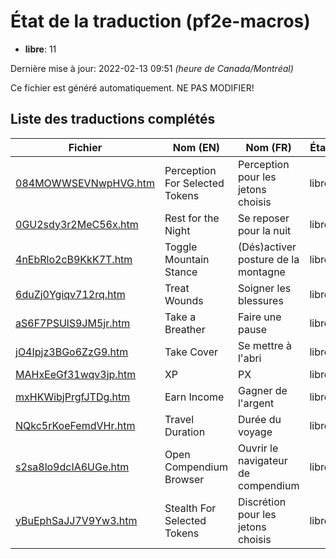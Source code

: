 # État de la traduction (pf2e-macros)

 * **libre**: 11


Dernière mise à jour: 2022-02-13 09:51 *(heure de Canada/Montréal)*

Ce fichier est généré automatiquement. NE PAS MODIFIER!
## Liste des traductions complétés

| Fichier   | Nom (EN)    | Nom (FR)    | État |
|-----------|-------------|-------------|:----:|
|[084MOWWSEVNwpHVG.htm](pf2e-macros/084MOWWSEVNwpHVG.htm)|Perception For Selected Tokens|Perception pour les jetons choisis|libre|
|[0GU2sdy3r2MeC56x.htm](pf2e-macros/0GU2sdy3r2MeC56x.htm)|Rest for the Night|Se reposer pour la nuit|libre|
|[4nEbRlo2cB9KkK7T.htm](pf2e-macros/4nEbRlo2cB9KkK7T.htm)|Toggle Mountain Stance|(Dés)activer posture de la montagne|libre|
|[6duZj0Ygiqv712rq.htm](pf2e-macros/6duZj0Ygiqv712rq.htm)|Treat Wounds|Soigner les blessures|libre|
|[aS6F7PSUlS9JM5jr.htm](pf2e-macros/aS6F7PSUlS9JM5jr.htm)|Take a Breather|Faire une pause|libre|
|[jO4Ipjz3BGo6ZzG9.htm](pf2e-macros/jO4Ipjz3BGo6ZzG9.htm)|Take Cover|Se mettre à l'abri|libre|
|[MAHxEeGf31wqv3jp.htm](pf2e-macros/MAHxEeGf31wqv3jp.htm)|XP|PX|libre|
|[mxHKWibjPrgfJTDg.htm](pf2e-macros/mxHKWibjPrgfJTDg.htm)|Earn Income|Gagner de l'argent|libre|
|[NQkc5rKoeFemdVHr.htm](pf2e-macros/NQkc5rKoeFemdVHr.htm)|Travel Duration|Durée du voyage|libre|
|[s2sa8lo9dcIA6UGe.htm](pf2e-macros/s2sa8lo9dcIA6UGe.htm)|Open Compendium Browser|Ouvrir le navigateur de compendium|libre|
|[yBuEphSaJJ7V9Yw3.htm](pf2e-macros/yBuEphSaJJ7V9Yw3.htm)|Stealth For Selected Tokens|Discrétion pour les jetons choisis|libre|
